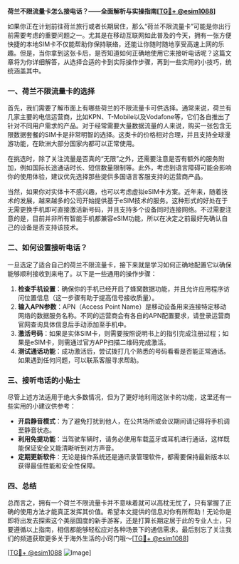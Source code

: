 **荷兰不限流量卡怎么接电话？——全面解析与实操指南[[TG💪+ @esim1088](https://t.me/s/esim1088)]**

如果你正在计划前往荷兰旅行或者长期居住，那么“荷兰不限流量卡”可能是你出行前需要考虑的重要问题之一。尤其是在移动互联网如此普及的今天，拥有一张方便快捷的本地SIM卡不仅能帮助你保持联络，还能让你随时随地享受高速上网的乐趣。但是，当你拿到这张卡后，是否知道如何正确地使用它来接听电话呢？这篇文章将为你详细解答，从选择合适的卡到实际操作步骤，再到一些实用的小技巧，统统涵盖其中。

### 一、荷兰不限流量卡的选择

首先，我们需要了解市面上有哪些荷兰的不限流量卡可供选择。通常来说，荷兰有几家主要的电信运营商，比如KPN、T-Mobile以及Vodafone等，它们各自推出了针对不同用户需求的产品。对于经常需要大量数据流量的人来说，购买一张包含无限数据套餐的SIM卡是非常明智的选择。这类卡的价格相对合理，并且支持全球漫游功能，在欧洲大部分国家内都可以正常使用。

在挑选时，除了关注流量是否真的“无限”之外，还需要注意是否有额外的服务附加，例如国际长途通话时长、短信数量限制等。此外，考虑到语言障碍可能会影响你的使用体验，建议优先选择那些提供多国语言客服支持的运营商产品。

当然，如果你对实体卡不感兴趣，也可以考虑虚拟eSIM卡方案。近年来，随着技术的发展，越来越多的公司开始提供基于eSIM技术的服务。这种形式的好处在于无需更换手机即可直接激活新号码，并且支持多个设备同时连接网络。不过需要注意的是，目前并非所有智能手机都兼容eSIM功能，所以在决定之前最好先确认自己的设备是否支持该技术。

### 二、如何设置接听电话？

一旦选定了适合自己的荷兰不限流量卡，接下来就是学习如何正确地配置它以确保能够顺利接收到来电了。以下是一些通用的操作步骤：

1. **检查手机设置**：确保你的手机已经开启了蜂窝数据功能，并且允许应用程序访问位置信息（这一步骤有助于提高信号接收质量）。
2. **输入APN参数**：APN（Access Point Name）是移动设备用来连接特定移动网络的数据服务名称。不同的运营商会有各自的APN配置要求，请登录运营商官网查询具体信息后手动添加至手机中。
3. **激活号码**：如果是实体SIM卡，则需要按照说明书上的指引完成注册过程；如果是eSIM卡，则需通过官方APP扫描二维码完成激活。
4. **测试通话功能**：成功激活后，尝试拨打几个熟悉的号码看看是否能正常通话。如果遇到任何问题，可以联系客服寻求帮助。

### 三、接听电话的小贴士

尽管上述方法适用于绝大多数情况，但为了更好地利用这张卡的功能，这里还有一些实用的小建议供参考：

- **开启静音模式**：为了避免打扰到他人，在公共场所或会议期间请记得将手机调至静音状态。
- **利用免提功能**：当驾驶车辆时，请务必使用车载蓝牙或耳机进行通话，这样既能保证安全又能清晰听到对方声音。
- **定期更新软件**：无论是操作系统还是通讯录管理软件，都需要保持最新版本以获得最佳性能和安全性保障。

### 四、总结

总而言之，拥有一个荷兰不限流量卡并不意味着就可以高枕无忧了，只有掌握了正确的使用方法才能真正发挥其价值。希望本文提供的信息对你有所帮助！无论你是即将出发去探索这个美丽国度的新手游客，还是打算长期定居于此的专业人士，只要遵循以上指南，相信都能够轻松应对各种场景下的通信需求。最后别忘了关注我们的频道获取更多关于海外生活的小窍门哦～[[TG💪+ @esim1088](https://t.me/s/esim1088)]

[[TG💪+ @esim1088](https://t.me/s/esim1088) ![Image](https://i.postimg.cc/4NQfJmqS/Snipaste-2025-05-13-00-14-12.png)]